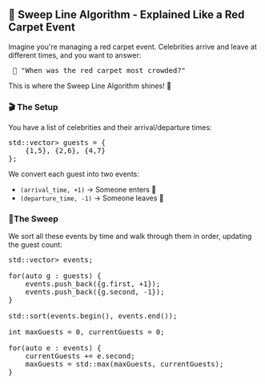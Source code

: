 ## 🧹 Sweep Line Algorithm - Explained Like a Red Carpet Event
Imagine you're managing a red carpet event. Celebrities arrive and leave at different times, and you want to answer:
<pre> 🧐 "When was the red carpet most crowded?"</pre>
This is where the Sweep Line Algorithm shines! 🌟

### 🎬 The Setup
You have a list of celebrities and their arrival/departure times:
<pre>
std::vector<std::pair<int, int>> guests = {
    {1,5}, {2,6}, {4,7}
};
</pre>

We convert each guest into two events:
- `(arrival_time, +1)` -> Someone enters 🚶
- `(departure_time, -1)` -> Someone leaves 👋

### 🧹The Sweep
We sort all these events by time and walk through them in order, updating the guest count:

<pre>
std::vector<std::pair<int, int>> events;

for(auto g : guests) {
    events.push_back({g.first, +1});
    events.push_back({g.second, -1});
}

std::sort(events.begin(), events.end());

int maxGuests = 0, currentGuests = 0;

for(auto e : events) {
    currentGuests += e.second;
    maxGuests = std::max(maxGuests, currentGuests);
}
</pre>